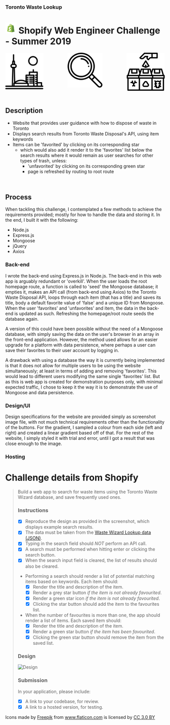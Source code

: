 ### Toronto Waste Lookup

# <img display="inline" top="10" width="35" src="/readme_images/iu.png"> Shopify Web Engineer Challenge - Summer 2019

<p align="center">
<img align="left" src="/readme_images/toronto.svg" height="120"> <img align="center" src="/readme_images/search.svg" width="110"> <img align="right" src="/readme_images/bin.svg" width="120">
</p>

<br>

## Description
* Website that provides user guidance with how to dispose of waste in Toronto
* Displays search results from Toronto Waste Disposal's API, using item keywords
* Items can be 'favorited' by clicking on its corresponding star
  * which would also add it render it to the 'favorites' list below the search results where it would remain as user searches for other types of trash, unless:
    * 'unfavorited' by clicking on its corresponding green star
    * page is refreshed by routing to root route   
<br>

## Process

When tackling this challenge, I contemplated a few methods to achieve the requirements provided; mostly for how to handle the data and storing it. In the end, I built it with the following:
* Node.js
* Express.js
* Mongoose
* jQuery
* Axios

### Back-end
<p>I wrote the back-end using Express.js in Node.js. The back-end in this web app is arguably redundant or 'overkill'.
When the user loads the root homepage route, a function is called to 'seed' the Mongoose database; it empties it, makes an API call (from back-end using Axios) to the Toronto Waste Disposal API, loops through each item (that has a title) and saves its title, body a default favorite value of 'false' and a unique ID from Mongoose. When the user 'favorites' and 'unfavorites' and item, the data in the back-end is updated as such. Refreshing the homepage/root route seeds the database again.</p>
<p>A version of this could have been possible without the need of a Mongoose database, with simply saving the data on the user's browser in an array in the front-end application. However, the method used allows for an easier upgrade for a platform with data persistence, where perhaps a user can save their favorites to their user account by logging in.</p>
<p>A drawback with using a database the way it is currently being implemented is that it does not allow for multiple users to be using the website simultaneously; at least in terms of adding and removing 'favorites'. This would lead to different users modifying the same single 'favorites' list. But as this is web app is created for demonstration purposes only, with minimal expected traffic, I chose to keep it the way it is to demonstrate the use of Mongoose and data persistence.</p>

### Design/UI
Design specifications for the website are provided simply as screenshot image file, with not much technical requirements other than the functionality of the buttons. For the gradient, I sampled a colour from each side (left and right) and created a linear gradient based off of that. For the rest of the website, I simply styled it with trial and error, until I got a result that was close enough to the image.


### Hosting


# Challenge details from Shopify

>
> Build a web app to search for waste items using the Toronto Waste Wizard database, and save frequently used ones.
>
> ### Instructions
> - [x] Reproduce the design as provided in the screenshot, which displays example search results.
> - [x] The data must be taken from the [Waste Wizard Lookup data (JSON)](https://www.toronto.ca/city-government/data-research-maps/open-data/open-data-catalogue/#5ed40494-a290-7807-d5da-09ab6a56fca2).
> - [x] Typing in the search field should *NOT* perform an API call.
> - [x] A search must be performed when hitting enter or clicking the search button.
> - [x] When the search input field is cleared, the list of results should also be cleared. 
> - Performing a search should render a list of potential matching items based on keywords. Each item should:
>    - [x] Render the title and description of the item.
>    - [x] Render a grey star button *if the item is not already favourited*.
>    - [x] Render a green star icon *if the item is not already favourited*.
>    - [x] Clicking the star button should add the item to the favourites list.
> - When the number of favourites is more than one, the app should render a list of items. Each saved item should:
>    - [x] Render the title and description of the item.
>    - [x] Render a green star button *if the item has been favourited*.
>    - [x] Clicking the green star button should remove the item from the saved list.
> 
> ### Design
> 
> ![Design](http://cdn.shopify.com/static/web-eng-challenge-summer-2019/design.png)
> 
> ### Submission
> 
> In your application, please include: 
> 
> - [x] A link to your codebase, for review.
> - [x] A link to a hosted version, for testing.
> 


<div>Icons made by <a href="https://www.freepik.com/" title="Freepik">Freepik</a> from <a href="https://www.flaticon.com/" 			    title="Flaticon">www.flaticon.com</a> is licensed by <a href="http://creativecommons.org/licenses/by/3.0/" 			    title="Creative Commons BY 3.0" target="_blank">CC 3.0 BY</a></div>